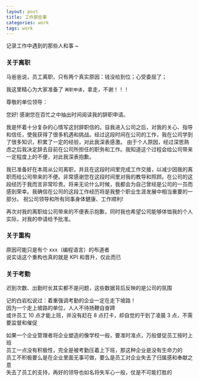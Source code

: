 ```yaml
---
layout: post
title: 工作那些事
categories: work
tags: work
---
```


记录工作中遇到的那些人和事 ~

### 关于离职

马爸爸说，员工离职，只有两个真实原因：钱没给到位；心受委屈了；

我这里精心为大家准备了 `离职申请`，拿走，不谢！！！

>
尊敬的单位领导：
>
您好! 感谢您在百忙之中抽出时间阅读我的辞职申请。
>
我是怀着十分复杂的心情写这封辞职信的。自我进入公司之后，对我的关心、指导和信任，使我获得了很多机遇和挑战。经过这段时间在公司的工作，我在公司学到了很多知识，积累了一定的经验，对此我深表感激。 由于个人原因，经过深思熟虑之后我决定辞去目前在公司所担任的职务和工作。我知道这个过程会给公司带来一定程度上的不便，对此我深表抱歉。
>
我已准备好在本周从公司离职，并且在这段时间里完成工作交接，以减少因我的离职而给公司带来的不便。非常感谢您在这段时间里对我的教导和照顾。在公司的这段经历于我而言非常珍贵。将来无论什么时候，我都会为自己曾经是公司的一员而感到荣幸。我确信在公司的这段工作经历将是我整个职业生涯发展中相当重要的一部分。 祝公司领导和所有同事身体健康、工作顺利!
>
再次对我的离职给公司带来的不便表示抱歉，同时我也希望公司能够体恤我的个人实际，对我的申请给予批准。

### 关于重构

原因可能只是有个 xxx（编程语言）的布道者  
说实话这个重构也真的就是 KPI 和晋升，仅此而已

### 关于考勤

迟到次数、出勤时长其实都不是问题，这些数据背后反映的是公司的氛围  

记的白岩松说过：着重强调考勤的企业一定在走下坡路！  
因为一个走上坡路的单位，人人不待扬鞭自奋蹄  
或许员工 10 点才能上班，并没有赶在 8 点打卡，却自觉的干到了凌晨 3 点，不需要监督和催促

如果一个企业管理者将企业塑造的像学校一般，要准时准点，万般督促员工按时上班  
员工一点没有积极性，完全是被考勤压着上下班，那这种企业是没有生命力的  
员工不积极要么是在企业里面无事可做，要么是员工对企业失去了归属感和奉献之意  
失去了员工的支持，再好的领导也如名将失军心一般，仗是不可能打胜的
